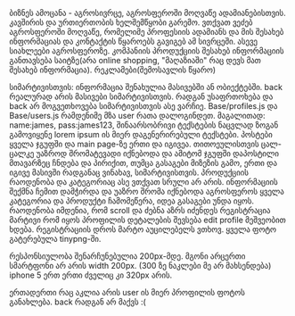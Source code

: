 ბიზნეს ამოცანა - აგროსივრცე, აგროსფეროში მოღვაწე ადამიანებისთვის. კავშირის და ურთიერთობის ხელშემწყობი გარემო. ვთქვათ ვეძებ აგროსფეროში მოღვაწე, რომელიმე პროფესიის ადამიანს და მის შესახებ ინფორმაციას და კონტაქტის წყაროებს გავიგებ ამ სივრცეში. ასევე სიახლეები აგროსფეროზე. კომპანიის პროდუქციის შესახებ ინფორმაციის განთავსება საიტზე(არა online shopping, "მაღაზიაში" რაც დევს მათ შესახებ ინფორმაცია). რეკლამები(შემოსავლის წყარო)

სიმარტივისთვის: ინფორმაცია შენახულია მასივებში ან ობიექტებში. back რეალურად არის მასივები სიმარტივისთვის. რადგან უსაფრთოხება და back არ მოგვეთხოვება სიმარტივისთვის ასე ვარჩიე. Base/profiles.js და Base/users.js რამდენიმე მზა user რათა დალოგინდეთ. მაგალითად: name:james, pass:james123, შინაარსობრივი ტექსტების ნაცვლად ზოგან გამოვიყენე lorem ipsum ის მიერ დაგენერირებული ტექსტები. პოსტები ყველა ჯგუფში და main page-ზე ერთი და იგივეა. თითოეულისთვის ცალ-ცალკე უაზროდ შრომატევადი იქნებოდა და ამიტომ ჯგუფში დაპოსტილი მთავარზეც ჩნდება და პირიქით, თუმცა გასაგები მიზეზის გამო, ერთი და იგივე მასივში რადგანაც ვინახავ, სიმარტივისთვის. პროდუქციის რაოდენობა და კატეგორიაც ასე ვთქვათ სრული არ არის. ინფორმაციის შექმნა ჩემით დამჭირდა და უაზრო შრომა იქნებოდა აგროსფეროს ყველა კატეგორია და პროდუქტი ჩამომეწერა, იდეა გასაგები უნდა იყოს. რაოდენობა იმდენია, რომ scroll და ძებნა აზრს იძენდეს რეგისტრაცია მარტივი რომ იყოს პროფილის დეტალების შევსება edit profile მეშვეობით ხდება. რეგისტრაციის დროს მარტო აუცილებელს ვთხოვ. ყველა ფოტო გატერებულა tinypng-ში.

რესპონსიულობა შენარჩუნებულია 200px-მდე. მგონი არცერთი სმარტფონი არ არის width 200px. (300 ზე ნაკლები მე არ მახსენდება) iphone 5 ერთ ერთი ძველიც კი 320px არის.

ერთადერთი რაც აკლია არის user ის მიერ პროფილის ფოტოს განახლება. back რადგან არ მაქვს :(
